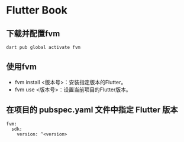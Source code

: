 # Flutter Book

## 下载并配置fvm
```
dart pub global activate fvm
```

## 使用fvm
+ fvm install <版本号>：安装指定版本的Flutter。
+ fvm use <版本号>：设置当前项目的Flutter版本。

## 在项目的 pubspec.yaml 文件中指定 Flutter 版本
```
fvm:
  sdk:
    version: ^<version>
```